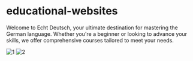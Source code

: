 # educational-websites
Welcome to Echt Deutsch, your ultimate destination for mastering the German language. Whether you're a beginner or looking to advance your skills, we offer comprehensive courses tailored to meet your needs.


![1](https://github.com/AmmarBinTech/educational-websites/assets/50075051/8a6aa059-1bcc-4a5c-a0ce-8ecaf1733bcb)
![2](https://github.com/AmmarBinTech/educational-websites/assets/50075051/893e290c-72c8-46e6-94c3-b7de6657a6dd)
